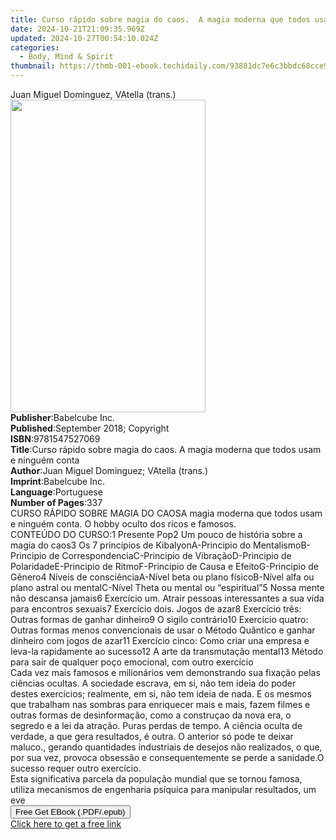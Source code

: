 ```yaml
---
title: Curso rápido sobre magia do caos.  A magia moderna que todos usam e ninguém conta | Free Book
date: 2024-10-21T21:09:35.969Z
updated: 2024-10-27T00:54:10.024Z
categories:
  - Body, Mind & Spirit
thumbnail: https://thmb-001-ebook.techidaily.com/93881dc7e6c3bbdc68cce9d0c9c41e423cf50dadf06f46b5d642eab708013649.jpg
---
```

<main id="book-container">
  <div class="flex flex-col">
    <div class="book-brief flex-1 py-6 px-4 sm:p-6 md:py-10 md:px-8">
      <!-- brief-->
      <div class="book-brief-main">Juan Miguel Dominguez, VAtella (trans.)</div>
    </div>
    <div
      class="book-meta-info flex-1 grid gap-4 col-start-1 col-end-3 row-start-1 sm:mb-6 sm:grid-cols-4 lg:gap-6 lg:col-start-2 lg:row-end-6 lg:row-span-6 lg:mb-0"
    >
      <div
        class="book-meta-info-left place-content-center mt-4 p-4 text-sm leading-6 col-start-2 col-span-2 dark:text-slate-400"
      >
        <img
          class="w-full h-500 object-cover rounded-lg sm:h-255 sm:col-span-2 lg:col-span-full"
          src="https://img-001-ebook.techidaily.com/c9ab0b7316cfa8134f1a690b7c0f1c6a4b3a11f732a3cc4a95d53987a58cc76c.jpg"
          alt=""
          width="312"
          height="500"
        />
      </div>
      <div
        class="book-meta-info-right mt-2 col-start-1 row-start-2 col-span-3 self-center"
      >
        <!-- meta data  -->
        <div class="flex flex-col px-4 md:px-8">
          <div class="flex-1">
            <strong>Publisher</strong>:<span class="px-2">Babelcube Inc.</span>
          </div>
          <div class="flex-1">
            <strong>Published</strong>:<span class="px-2"
              >September 2018; Copyright</span
            >
          </div>
          <div class="flex-1">
            <strong>ISBN</strong>:<span class="px-2">9781547527069</span>
          </div>
          <div class="flex-1">
            <strong>Title</strong>:<span class="px-2"
              >Curso rápido sobre magia do caos. A magia moderna que todos usam
              e ninguém conta</span
            >
          </div>
          <div class="flex-1">
            <strong>Author</strong>:<span class="px-2"
              >Juan Miguel Dominguez; VAtella (trans.)</span
            >
          </div>
          <div class="flex-1">
            <strong>Imprint</strong>:<span class="px-2">Babelcube Inc.</span>
          </div>
          <div class="flex-1">
            <strong>Language</strong>:<span class="px-2">Portuguese</span>
          </div>
          <div class="flex-1">
            <strong>Number of Pages</strong>:<span class="px-2">337</span>
          </div>
        </div>
      </div>
    </div>
    <div class="book-description flex-1 py-6 px-4 sm:p-6 md:py-10 md:px-8">
      <div class="book-description-main">
        <div accordion-content="" id="description">
          CURSO RÁPIDO SOBRE MAGIA DO CAOSA magia moderna que todos usam e
          ninguém conta. O hobby oculto dos ricos e famosos.<br />CONTEÚDO DO
          CURSO:1 Presente Pop2 Um pouco de história sobre a magia do caos3 Os 7
          princípios de KibalyonA-Principio do MentalismoB-Principio de
          CorrespondenciaC-Principio de VibraçãoD-Principio de
          PolaridadeE-Principio de RitmoF-Principio de Causa e EfeitoG-Principio
          de Gênero4 Níveis de consciênciaA-Nível beta ou plano físicoB-Nível
          alfa ou plano astral ou mentalC-Nível Theta ou mental ou “espiritual”5
          Nossa mente não descansa jamais6 Exercício um. Atrair pessoas
          interessantes a sua vida para encontros sexuais7 Exercício dois. Jogos
          de azar8 Exercício três: Outras formas de ganhar dinheiro9 O sigilo
          contrário10 Exercício quatro: Outras formas menos convencionais de
          usar o Método Quântico e ganhar dinheiro com jogos de azar11 Exercício
          cinco: Como criar una empresa e leva-la rapidamente ao sucesso12 A
          arte da transmutação mental13 Método para sair de qualquer poço
          emocional, com outro exercício<br />Cada vez mais famosos e
          milionários vem demonstrando sua fixação pelas ciências ocultas. A
          sociedade escrava, em si, não tem ideia do poder destes exercícios;
          realmente, em si, não tem ideia de nada. E os mesmos que trabalham nas
          sombras para enriquecer mais e mais, fazem filmes e outras formas de
          desinformação, como a construçao da nova era, o segredo e a lei da
          atração. Puras perdas de tempo. A ciência oculta de verdade, a que
          gera resultados, é outra. O anterior só pode te deixar maluco.,
          gerando quantidades industriais de desejos não realizados, o que, por
          sua vez, provoca obsessão e consequentemente se perde a sanidade.O
          sucesso requer outro exercício.<br />Esta significativa parcela da
          população mundial que se tornou famosa, utiliza mecanismos de
          engenharia psíquica para manipular resultados, um eve
        </div>
        <div class="accordion-fader"></div>
      </div>
    </div>
    <div class="book-excerpts flex-1 py-6 px-4 sm:p-6 md:py-10 md:px-8"></div>
    <div
      class="book-about-author flex-1 py-6 px-4 sm:p-6 md:py-10 md:px-8"
    ></div>
    <div class="book-free-get flex-1 py-6 px-4 sm:p-6 md:py-10 md:px-8">
      <button
        id="btn-free-get"
        class="bg-blue-500 hover:bg-blue-700 text-white font-bold py-2 px-4 rounded"
      >
        Free Get EBook (.PDF/.epub)
      </button>
      <div id="countdown-display" class="px-2 text-lg mt-2"></div>
      <a
        id="free-link"
        class="hidden bg-blue-500 hover:bg-blue-700 text-white font-bold py-2 px-4 rounded"
        href="https://www.ebooks.com/en-us/book/96178906/curso-r-pido-sobre-magia-do-caos-a-magia-moderna-que-todos-usam-e-ningu-m-conta/juan-miguel-dominguez/"
        target="_blank"
        >Click here to get a free link</a
      >
    </div>
    <script>
      let countdownTime = 0;
      let countdownInterval = null;
      document
        .getElementById('btn-free-get')
        .addEventListener('click', startCountdown);
      function startCountdown() {
        countdownTime = new Date().getTime() + 60000 * 3;
        countdownInterval = setInterval(updateCountdown, 1000);
        document.getElementById('btn-free-get').disabled = true;
        document
          .getElementById('btn-free-get')
          .classList.add('bg-gray-500', 'cursor-not-allowed');
      }
      function updateCountdown() {
        let currentTime = new Date().getTime();
        let timeLeft = countdownTime - currentTime;
        let secondsLeft = Math.floor(timeLeft / 1000);
        document.getElementById('countdown-display').innerHTML =
          `Remaining time: ${secondsLeft} seconds.`;
        if (secondsLeft <= 0) {
          clearInterval(countdownInterval);
          document.getElementById('btn-free-get').classList.add('hidden');
          document.getElementById('free-link').classList.remove('hidden');
          document.getElementById('countdown-display').innerHTML = '';
        }
      }
    </script>
  </div>
</main>

<ins class="adsbygoogle"
      style="display:block"
      data-ad-client="ca-pub-7571918770474297"
      data-ad-slot="8358498916"
      data-ad-format="auto"
      data-full-width-responsive="true"></ins>
    